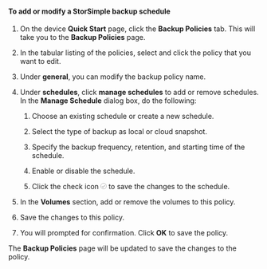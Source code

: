 
<!--author=SharS last changed: 9/15/15-->

#### To add or modify a StorSimple backup schedule

1. On the device **Quick Start** page, click the **Backup Policies** tab. This will take you to the **Backup Policies** page.

2. In the tabular listing of the policies, select and click the policy that you want to edit.

3. Under **general**, you can modify the backup policy name.

4. Under **schedules**, click **manage schedules** to add or remove schedules. In the **Manage Schedule** dialog box, do the following:

    1. Choose an existing schedule or create a new schedule.

    2. Select the type of backup as local or cloud snapshot.

    3. Specify the backup frequency, retention, and starting time of the schedule.

    4. Enable or disable the schedule.

    5. Click the check icon ![check icon](./media/storsimple-add-modify-backup-schedule/HCS_CheckIcon-include.png) to save the changes to the schedule.

5. In the **Volumes** section, add or remove the volumes to this policy.

6. Save the changes to this policy.

7. You will prompted for confirmation. Click **OK** to save the policy.

The **Backup Policies** page will be updated to save the changes to the policy.
 

